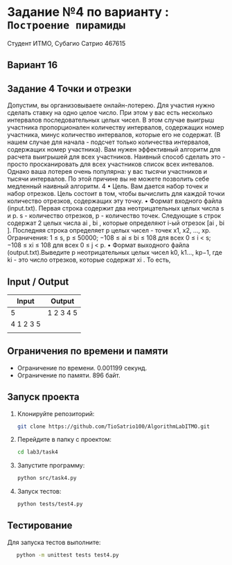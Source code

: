 # Задание №4 по варианту : `Построение пирамиды`

Студент ИТМО, Субагио Сатрио 467615

## Вариант 16

## Задание 4 Точки и отрезки

Допустим, вы организовываете онлайн-лотерею. Для участия нужно сделать
ставку на одно целое число. При этом у вас есть несколько интервалов последовательных целых чисел. В этом случае выигрыш участника пропорционален
количеству интервалов, содержащих номер участника, минус количество интервалов, которые его не содержат. (В нашем случае для начала - подсчет только
количества интервалов, содержащих номер участника). Вам нужен эффективный
алгоритм для расчета выигрышей для всех участников. Наивный способ сделать
это - просто просканировать для всех участников список всех интевалов. Однако
ваша лотерея очень популярна: у вас тысячи участников и тысячи интервалов. По
этой причине вы не можете позволить себе медленный наивный алгоритм.
4
• Цель. Вам дается набор точек и набор отрезков. Цель состоит в том, чтобы
вычислить для каждой точки количество отрезков, содержащих эту точку.
• Формат входного файла (input.txt). Первая строка содержит два неотрицательных целых числа s и p. s - количество отрезков, p - количество
точек. Следующие s строк содержат 2 целых числа ai
, bi
, которые определяют i-ый отрезок [ai
, bi
]. Последняя строка определяет p целых чисел - точек
x1, x2, ..., xp. Ограничения: 1 ≤ s, p ≤ 50000; −108 ≤ ai ≤ bi ≤ 108 для
всех 0 ≤ i < s; −108 ≤ xi ≤ 108 для всех 0 ≤ j < p.
• Формат выходного файла (output.txt).Выведите p неотрицательных целых
чисел k0, k1..., kp−1, где ki - это число отрезков, которые содержат xi
. То есть,

## Input / Output

| Input     | Output    |
| --------- | --------- |
| 5         | 1 2 3 4 5 |
| 4 1 2 3 5 |           |
|           |           |

## Ограничения по времени и памяти

- Ограничение по времени. 0.001199 секунд.
- Ограничение по памяти. 896 байт.

## Запуск проекта

1. Клонируйте репозиторий:
   ```bash
   git clone https://github.com/TioSatrio100/AlgorithmLabITMO.git
   ```
2. Перейдите в папку с проектом:
   ```bash
   cd lab3/task4
   ```
3. Запустите программу:

   ```bash
   python src/task4.py
   ```

4. Запуск тестов:
   ```bash
   python tests/test4.py
   ```

## Тестирование

Для запуска тестов выполните:

```bash
   python -m unittest tests test4.py
```
